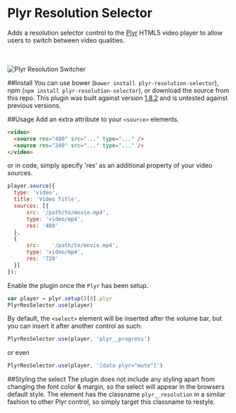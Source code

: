 # Plyr Resolution Selector
Adds a resolution selector control to the [Plyr](https://github.com/Selz/plyr/) HTML5 video player to allow users to switch between video qualities.

<br><br>
![Plyr Resolution Switcher](https://cloud.githubusercontent.com/assets/4160975/15988669/caa50800-309c-11e6-9cea-6d01d518fc4e.png)

##Install
You can use bower (`bower install plyr-resolution-selector`), npm (`npm install plyr-resolution-selector`), or download the source from this repo. This plugin was built against version [1.8.2](https://github.com/Selz/plyr/blob/master/changelog.md) and is untested against previous versions.

##Usage
Add an extra attribute to your `<source>` elements.
```html
<video>
  <source res="480" src="..." type="..." />
  <source res="240" src="..." type="..." />
</video>
```

or in code, simply specify 'res' as an additional property of your video sources.
```js
player.source({
  type: 'video',
  title: 'Video Title',
  sources: [{
      src: '/path/to/movie.mp4',
      type: 'video/mp4',
      res: '480'
  },
  {
      src:    '/path/to/movie.mp4',
      type: 'video/mp4',
      res: '720'
  }]
});
```

Enable the plugin once the `Plyr` has been setup.

```js
var player = plyr.setup()[0].plyr
PlyrResSelector.use(player)
```

By default, the `<select>` element will be inserted after the volume bar, but you can insert it after another control as such:

```js
PlyrResSelector.use(player, 'plyr__progress')
```
or even
```js
PlyrResSelector.use(player, '[data-plyr="mute"]')
```

##Styling the select
 The plugin does not include any styling apart from changing the font color & margin, so the select will appear in the browsers default style. The element has the classname `plyr__resolution` in a similar fashion to other Plyr control, so simply target this classname to restyle.
